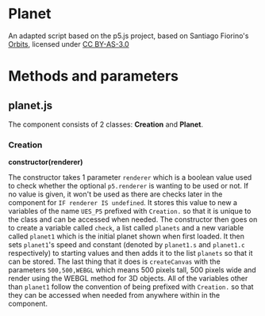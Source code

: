 # Planet
An adapted script based on the p5.js project, based on Santiago Fiorino's [Orbits](https://www.openprocessing.org/sketch/567018), licensed under [CC BY-AS-3.0](https://creativecommons.org/licenses/by-sa/3.0/)

# Methods and parameters
## planet.js
The component consists of 2 classes: **Creation** and **Planet**.
### Creation
**constructor(renderer)**

The constructor takes 1 parameter `renderer` which is a boolean value used to check whether the optional `p5.renderer` is wanting to be used or not. If no value is given, it won't be used as there are checks later in the component for `IF renderer IS undefined`. It stores this value to new a variables of the name `UES_P5` prefixed with `Creation.` so that it is unique to the class and can be accessed when needed. The constructor then goes on to create a variable called `check`, a list called `planets` and a new variable called `planet1` which is the initial planet shown when first loaded. It then sets `planet1`'s speed and constant (denoted by `planet1.s` and `planet1.c` respectively) to starting values and then adds it to the list `planets` so that it can be stored. The last thing that it does is `createCanvas` with the parameters `500,500,WEBGL` which means 500 pixels tall, 500 pixels wide and render using the WEBGL method for 3D objects. All of the variables other than `planet1` follow the convention of being prefixed with `Creation.` so that they can be accessed when needed from anywhere within in the component.
